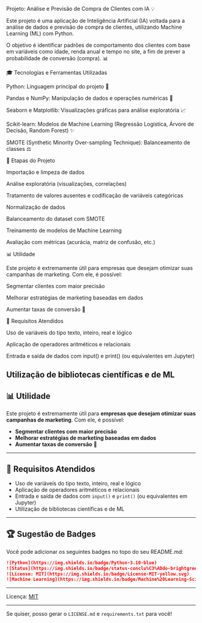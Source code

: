 Projeto: Análise e Previsão de Compra de Clientes com IA 💡

Este projeto é uma aplicação de Inteligência Artificial (IA) voltada para a análise de dados e previsão de compra de clientes, utilizando Machine Learning (ML) com Python.

O objetivo é identificar padrões de comportamento dos clientes com base em variáveis como idade, renda anual e tempo no site, a fim de prever a probabilidade de conversão (compra). 📊

🎓 Tecnologias e Ferramentas Utilizadas

Python: Linguagem principal do projeto 🐍

Pandas e NumPy: Manipulação de dados e operações numéricas 📅

Seaborn e Matplotlib: Visualizações gráficas para análise exploratória 📈

Scikit-learn: Modelos de Machine Learning (Regressão Logística, Árvore de Decisão, Random Forest) ✨

SMOTE (Synthetic Minority Over-sampling Technique): Balanceamento de classes ⚖️

🔢 Etapas do Projeto

Importação e limpeza de dados

Análise exploratória (visualizações, correlações)

Tratamento de valores ausentes e codificação de variáveis categóricas

Normalização de dados

Balanceamento do dataset com SMOTE

Treinamento de modelos de Machine Learning

Avaliação com métricas (acurácia, matriz de confusão, etc.)

📊 Utilidade

Este projeto é extremamente útil para empresas que desejam otimizar suas campanhas de marketing. Com ele, é possível:

Segmentar clientes com maior precisão

Melhorar estratégias de marketing baseadas em dados

Aumentar taxas de conversão 🚀

📄 Requisitos Atendidos

Uso de variáveis do tipo texto, inteiro, real e lógico

Aplicação de operadores aritméticos e relacionais

Entrada e saída de dados com input() e print() (ou equivalentes em Jupyter)

Utilização de bibliotecas científicas e de ML
---

## 📊 Utilidade

Este projeto é extremamente útil para **empresas que desejam otimizar suas campanhas de marketing**. Com ele, é possível:

- **Segmentar clientes com maior precisão**
- **Melhorar estratégias de marketing baseadas em dados**
- **Aumentar taxas de conversão** 🚀

---

## 📄 Requisitos Atendidos

- Uso de variáveis do tipo texto, inteiro, real e lógico
- Aplicação de operadores aritméticos e relacionais
- Entrada e saída de dados com `input()` e `print()` (ou equivalentes em Jupyter)
- Utilização de bibliotecas científicas e de ML

---

## 🏆 Sugestão de Badges

Você pode adicionar os seguintes badges no topo do seu README.md:

```md
![Python](https://img.shields.io/badge/Python-3.10-blue)
![Status](https://img.shields.io/badge/status-conclu%C3%ADdo-brightgreen)
![License: MIT](https://img.shields.io/badge/License-MIT-yellow.svg)
![Machine Learning](https://img.shields.io/badge/Machine%20Learning-Scikit--learn-orange)
```

---

Licença: [MIT](https://opensource.org/licenses/MIT)

---

Se quiser, posso gerar o `LICENSE.md` e `requirements.txt` para você!

